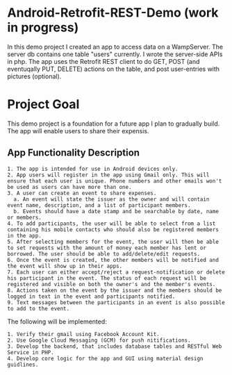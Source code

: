 # Android-Retrofit-REST-Demo (work in progress)

In this demo project I created an app to access data on a WampServer. The server db contains one table "users" currently. 
I wrote the server-side APIs in php. The app uses the Retrofit REST client to do GET, POST (and eventuqally PUT, DELETE) actions on the table, and post user-entries with pictures (optional). 

# Project Goal
This demo project is a foundation for a future app I plan to gradually build. The app will enable users to share their expensis.

## App Functionality Description
```
1. The app is intended for use in Android devices only. 
2. App users will register in the app using Gmail only. This will ensure that each user is unique. Phone numbers and other emails won't be used as users can have more than one.
3. A user can create an event to share expenses. 
  a. An event will state the issuer as the owner and will contain event name, description, and a list of participant members. 
  b. Events should have a date stamp and be searchable by date, name or members.
4. To add participants, the user will be able to select from a list containing his mobile contacts who should also be registered members in the app. 
5. After selecting members for the event, the user will then be able to set requests with the amount of money each member has lent or borrowed. The user should be able to add/delete/edit requests. 
6. Once the event is created, the other members will be notified and the event will show up in their apps. 
7. Each user can either accept/reject a request-notification or delete his participant in the event. The status of each request will be registered and visible on both the owner's and the member's events.  
8. Actions taken on the event by the issuer and the members should be logged in text in the event and participants notified.
9. Text messages between the participants in an event is also possible to add to the event. 
```


The following will be implemented:

```
1. Verify their gmail using Facebook Account Kit.
2. Use Google Cloud Messaging (GCM) for push nitifications.
3. Develop the backend, that includes database tables and RESTful Web Service in PHP. 
4. Develop core logic for the app and GUI using material design guidlines.

```




